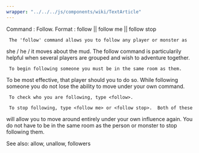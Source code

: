 ```yaml
---
wrapper: "../../../js/components/wiki/TextArticle"
---
```

Command : Follow.
Format  : follow <who> || follow me || follow stop

     The 'follow' command allows you to follow any player or monster as 
she / he / it moves about the mud.  The follow command is particularily
helpful when several players are grouped and wish to adventure together.

     To begin following someone you must be in the same room as them.
To be most effective, that player should <allow> you to do so.  While
following someone you do not lose the ability to move under your own command.

     To check who you are following, type <follow>.

     To stop following, type <follow me> or <follow stop>.  Both of these
will allow you to move around entirely under your own influence again.  You do
not have to be in the same room as the person or monster to stop following them.

See also: allow, unallow, followers

